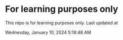 # For learning purposes only
This repo is for learning purposes only.
Last updated at

Wednesday, January 10, 2024 5:18:48 AM

